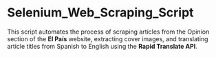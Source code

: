 # Selenium_Web_Scraping_Script
This script automates the process of scraping articles from the Opinion section of the **El País** website, extracting cover images, and translating article titles from Spanish to English using the **Rapid Translate API**.
